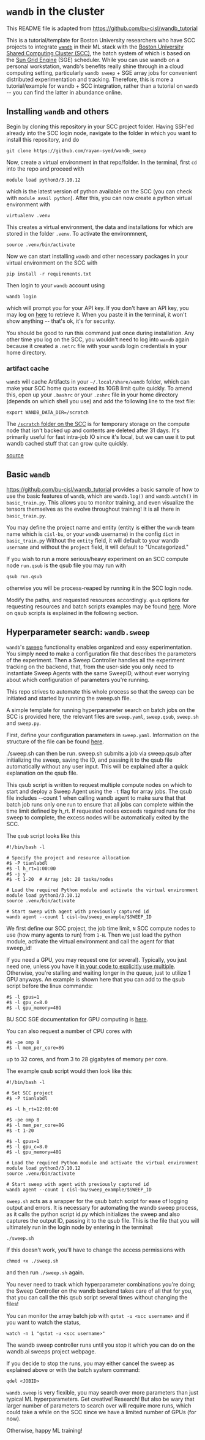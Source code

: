 # `wandb` in the cluster
This README file is adapted from https://github.com/bu-cisl/wandb_tutorial

This is a tutorial/template for Boston University researchers who have SCC projects to integrate [`wandb`](https://wandb.ai/site) in their ML stack with the [Boston University Shared Computing Cluster (SCC)](https://www.bu.edu/tech/support/research/computing-resources/scc/), the batch system of which is based on the [Sun Grid Engine](https://gridscheduler.sourceforge.net/) (SGE) scheduler. While you can use wandb on a personal workstation, wandb's benefits really shine through in a cloud computing setting, particularly `wandb sweep` + SGE array jobs for convenient distributed experimentation and tracking. Therefore, this is more a tutorial/example for wandb + SCC integration, rather than a tutorial on `wandb` -- you can find the latter in abundance online.

## Installing `wandb` and others
Begin by cloning this repository in your SCC project folder. Having SSH'ed already into the SCC login node, navigate to the folder in which you want to install this repository, and do
```
git clone https://github.com/rayan-syed/wandb_sweep
```

Now, create a virtual environment in that repo/folder. In the terminal, first `cd` into the repo and proceed with
```
module load python3/3.10.12
```
which is the latest version of python available on the SCC (you can check with `module avail python`).
After this, you can now create a python virtual environment with 
```
virtualenv .venv
```
This creates a virtual environment, the data and installations for which are stored in the folder `.venv`. To activate the environmnent,
```
source .venv/bin/activate
```

Now we can start installing `wandb` and other necessary packages in your virtual environment on the SCC with 

```
pip install -r requirements.txt
```

Then login to your `wandb` account using
```
wandb login
```
which will prompt you for your API key. If you don't have an API key, you may log on [here](https://wandb.ai/authorize) to retrieve it. When you paste it in the terminal, it won't show anything -- that's ok, it's for security.

You should be good to run this command just once during installation. Any other time you log on the SCC, you wouldn't need to log into `wandb` again because it created a `.netrc` file with your `wandb` login credentials in your home directory.

### artifact cache
`wandb` will cache Artifacts in your `~/.local/share/wandb` folder, which can make your SCC home quota exceed its 10GB limit quite quickly. To amend this, open up your `.bashrc` or your `.zshrc` file in your home directory (depends on which shell you use) and add the following line to the text file:
```
export WANDB_DATA_DIR=/scratch
```
The [`/scratch` folder on the SCC](https://www.bu.edu/tech/support/research/system-usage/running-jobs/resources-jobs/#scratch) is for temporary storage on the compute node that isn't backed up and contents are deleted after 31 days. It's primarily useful for fast intra-job IO since it's local, but we can use it to put wandb cached stuff that can grow quite quickly.

[source](https://community.wandb.ai/t/wandb-artifact-cache-directory-fills-up-the-home-directory/5224)

## Basic `wandb`
https://github.com/bu-cisl/wandb_tutorial provides a basic sample of how to use the basic features of `wandb`, which are `wandb.log()` and `wandb.watch()` in `basic_train.py`. This allows you to monitor training, and even visualize the tensors themselves as the evolve throughout training! It is all there in `basic_train.py`.

You may define the project name and entity (entity is either the `wandb` team name which is `cisl-bu`, or your `wandb` username) in the config `dict` in `basic_train.py`
Without the `entity` field, it will default to your wandb `username` and without the `project` field, it will default to "Uncategorized." 

If you wish to run a more serious/heavy experiment on an SCC compute node `run.qsub` is the qsub file you may run with 
```
qsub run.qsub
```
otherwise you will be process-reaped by running it in the SCC login node.

Modify the paths, and requested resources accordingly. `qsub` options for requesting resources and batch scripts examples may be found [here](https://www.bu.edu/tech/support/research/system-usage/running-jobs/submitting-jobs/). More on qsub scripts is explained in the following section. 

## Hyperparameter search: `wandb.sweep`
`wandb`'s [sweep](https://docs.wandb.ai/guides/sweeps) functionality enables organized and easy experimentation. You simply need to make a configuration file that describes the parameters of the experiment. Then a Sweep Controller handles all the experiment tracking on the backend, that, from the user-side you only need to instantiate Sweep Agents with the same SweepID, without ever worrying about which configuration of parameters you're running.

This repo strives to automate this whole process so that the sweep can be initiated and started by running the sweep.sh file.

A simple template for running hyperparameter search on batch jobs on the SCC is provided here, the relevant files are `sweep.yaml`, `sweep.qsub`, `sweep.sh` and `sweep.py`. 

First, define your configuration parameters in `sweep.yaml`. Information on the structure of the file can be found [here](https://docs.wandb.ai/guides/sweeps/define-sweep-configuration). 

./sweep.sh can then be run. sweep.sh submits a job via sweep.qsub after initializing the sweep, saving the ID, and passing it to the qsub file automatically without any user input. This will be explained after a quick explanation on the qsub file.

This qsub script is written to request multiple compute nodes on which to start and deploy a Sweep Agent using the `-t` flag for array jobs. The qsub file includes --count 1 when calling wandb agent to make sure that that batch job runs only one run to ensure that all jobs can complete within the time limit defined by h_rt. If requested nodes exceeds required runs for the sweep to complete, the excess nodes will be automatically exited by the SCC.

The `qsub` script looks like this
```
#!/bin/bash -l

# Specify the project and resource allocation
#$ -P tianlabdl
#$ -l h_rt=1:00:00
#$ -j y
#$ -t 1-20  # Array job: 20 tasks/nodes

# Load the required Python module and activate the virtual environment
module load python3/3.10.12
source .venv/bin/activate

# Start sweep with agent with previously captured id
wandb agent --count 1 cisl-bu/sweep_example/$SWEEP_ID
```
We first define our SCC project, the job time limit, `N` SCC compute nodes to use (how many agents to run) from `1-N`. Then we just load the python module, activate the virtual environment and call the agent for that sweep_id! 

If you need a GPU, you may request one (or several). Typically, you just need one, unless you have it [in your code to explicitly use multiple](https://pytorch.org/tutorials/beginner/former_torchies/parallelism_tutorial.html). Otherwise, you're stalling and waiting longer in the queue, just to utilize 1 GPU anyways. An example is shown here that you can add to the qsub script before the linux commands:
```
#$ -l gpus=1
#$ -l gpu_c=8.0
#$ -l gpu_memory=48G
```
BU SCC SGE documentation for GPU computing is [here](https://www.bu.edu/tech/support/research/software-and-programming/programming/multiprocessor/gpu-computing/).

You can also request a number of CPU cores with
```
#$ -pe omp 8
#$ -l mem_per_core=8G
```
up to 32 cores, and from 3 to 28 gigabytes of memory per core.

The example qsub script would then look like this:
```
#!/bin/bash -l

# Set SCC project
#$ -P tianlabdl

#$ -l h_rt=12:00:00

#$ -pe omp 8
#$ -l mem_per_core=8G
#$ -t 1-20

#$ -l gpus=1
#$ -l gpu_c=8.0
#$ -l gpu_memory=48G

# Load the required Python module and activate the virtual environment
module load python3/3.10.12
source .venv/bin/activate

# Start sweep with agent with previously captured id
wandb agent --count 1 cisl-bu/sweep_example/$SWEEP_ID
```

`sweep.sh` acts as a wrapper for the qsub batch script for ease of logging output and errors. It is necessary for automating the wandb sweep process, as it calls the python script id.py which initializes the sweep and also captures the output ID, passing it to the qsub file. This is the file that you will ultimately run in the login node by entering in the terminal:
```
./sweep.sh
```

If this doesn't work, you'll have to change the access permissions with
```
chmod +x ./sweep.sh
```
and then run `./sweep.sh` again.

You never need to track which hyperparameter combinations you're doing; the Sweep Controller on the wandb backend takes care of all that for you, that you can call the this qsub script several times without changing the files!

You can monitor the array batch job with `qstat -u <scc username>` and if you want to watch the status,
```
watch -n 1 "qstat -u <scc username>"
```

The wandb sweep controller runs until you stop it which you can do on the wandb.ai sweeps project webpage.

If you decide to stop the runs, you may either cancel the sweep as explained above or with the batch system command:
```
qdel <JOBID>
```


`wandb.sweep` is very flexible, you may search over more parameters than just typical ML hyperparameters. Get creative! Research! But also be wary that larger number of parameters to search over will require more runs, which could take a while on the SCC since we have a limited number of GPUs (for now).

Otherwise, happy ML training!
